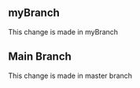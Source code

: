 ## myBranch
This change is made in myBranch 

## Main Branch
This change is made in master branch 

